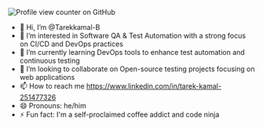 ![Profile view counter on GitHub](https://komarev.com/ghpvc/?username=Tarekkamal-B)
- 👋 Hi, I’m @Tarekkamal-B
- 👀 I’m interested in Software QA & Test Automation with a strong focus on CI/CD and DevOps practices  
- 🌱 I’m currently learning DevOps tools to enhance test automation and continuous testing  
- 💞️ I’m looking to collaborate on Open-source testing projects focusing on web applications
- 📫 How to reach me https://www.linkedin.com/in/tarek-kamal-251477326
- 😄 Pronouns: he/him
- ⚡ Fun fact: I'm a self-proclaimed coffee addict and code ninja

<!---
Tarekkamal-B/Tarekkamal-B is a ✨ special ✨ repository because its `README.md` (this file) appears on your GitHub profile.
You can click the Preview link to take a look at your changes.
--->

